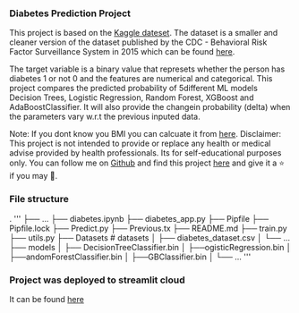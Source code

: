 ### Diabetes Prediction Project

This project is based on the [Kaggle dateset](https://www.kaggle.com/code/alexteboul/diabetes-health-indicators-dataset-notebook/notebook). The dataset is a smaller and cleaner version of the dataset published by the CDC - Behavioral Risk Factor Surveillance System in 2015 which can be found [here](https://www.cdc.gov/brfss/annual_data/annual_2015.html).

The target variable is a binary value that represets whether the person has diabetes 1 or not 0 and the features are numerical and categorical. This project compares the predicted probability of 5different ML models Decision Trees, Logistic Regression, Random Forest, XGBoost and AdaBoostClassifier. It will also provide the changein probability (delta) when the parameters vary w.r.t the previous inputed data.

Note: If you dont know you BMI you can calcuate it from [here](https://www.cdc.gov/healthyweight/assessing/bmi/adult_bmi/english_bmi_calculator/bmi_calculator.html).
Disclaimer: This project is not intended to provide or replace any health or medical advise provided by health professionals. Its for self-educational purposes only.
You can follow me on [Github](https://github.com/maclavijo) and find this project [here](https://github.com/maclavijo/Projects/tree/main/Diabetes_Prediction) and give it a ⭐ if you may 💙.

### File structure
.
'''
├── ...
├── diabetes.ipynb
├── diabetes_app.py
├── Pipfile
├── Pipfile.lock
├── Predict.py
├── Previous.tx
├── README.md
├── train.py
├── utils.py
├── Datasets                    # datasets
│   ├── diabetes_dataset.csv
│   └── ...
├── models
│   ├── DecisionTreeClassifier.bin
│   ├──ogisticRegression.bin
│   ├──andomForestClassifier.bin
│   ├──GBClassifier.bin
│   └── ...
'''
### Project was deployed to streamlit cloud
It can be found [here](https://maclavijo-projects-diabetes-predictiondiabetes-app-z713qp.streamlit.app/)
